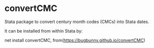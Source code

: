 # convertCMC
Stata package to convert century month codes (CMCs) into Stata dates.

It can be installed from within Stata by:

net install convertCMC, from(https://bugbunny.github.io/convertCMC)
